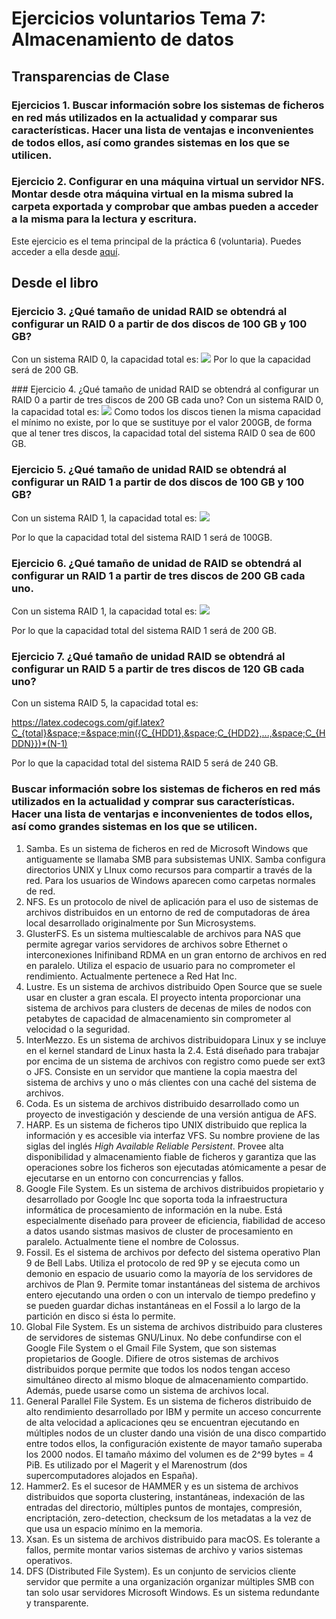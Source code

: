 # Ejercicios voluntarios Tema 7: Almacenamiento de datos


## Transparencias de Clase


### Ejercicios 1. Buscar información sobre los sistemas de ficheros en red más utilizados en la actualidad y comparar sus características. Hacer una lista de ventajas e inconvenientes de todos ellos, así como grandes sistemas en los que se utilicen.


### Ejercicio 2. Configurar en una máquina virtual un servidor NFS. Montar desde otra máquina virtual en la misma subred la carpeta exportada y comprobar que ambas pueden a acceder a la misma para la lectura y escritura.
Este ejercicio es el tema principal de la práctica 6 (voluntaria).
Puedes acceder a ella desde [aquí](https://github.com/pepitoenpeligro/SWAP/tree/master/practicas/p6).



## Desde el libro


### Ejercicio 3. ¿Qué tamaño de unidad RAID se obtendrá al configurar un RAID 0  a partir de dos discos de 100 GB y 100 GB?

Con un sistema RAID 0, la capacidad total es:
![](https://latex.codecogs.com/gif.latex?C_{total}&space;=&space;min({C_{HDD1},&space;C_{HDD2},...,&space;C_{HDDN}})*N)
Por lo que la capacidad será de 200 GB.



### Ejercicio 4. ¿Qué tamaño de unidad RAID se obtendrá al configurar un RAID 0 a partir de tres discos de 200 GB cada uno?
Con un sistema RAID 0, la capacidad total es:
![](https://latex.codecogs.com/gif.latex?C_{total}&space;=&space;min({C_{HDD1},&space;C_{HDD2},...,&space;C_{HDDN}})*N)
Como todos los discos tienen la misma capacidad el mínimo no existe, por lo que se sustituye por el valor 200GB, de forma que al tener tres discos, la capacidad total del sistema RAID 0 sea de 600 GB.


### Ejercicio 5. ¿Qué tamaño de unidad RAID se obtendrá al configurar un RAID 1 a partir de dos discos de 100 GB y 100 GB?

Con un sistema RAID 1, la capacidad total es:
![](https://latex.codecogs.com/gif.latex?C_{total}&space;=&space;min({C_{HDD1},&space;C_{HDD2},...,&space;C_{HDDN}}))

Por lo que la capacidad total del sistema RAID 1 será de 100GB.



### Ejercicio 6. ¿Qué tamaño de unidad de RAID se obtendrá al configurar un RAID 1 a partir de tres discos de 200 GB cada uno.

Con un sistema RAID 1, la capacidad total es:
![](https://latex.codecogs.com/gif.latex?C_{total}&space;=&space;min({C_{HDD1},&space;C_{HDD2},...,&space;C_{HDDN}}))

Por lo que la capacidad total del sistema RAID 1 será de 200 GB.


### Ejercicio 7. ¿Qué tamaño de unidad RAID se obtendrá al configurar un RAID 5 a partir de tres discos de 120 GB cada uno?

Con un sistema RAID 5, la capacidad total es:

https://latex.codecogs.com/gif.latex?C_{total}&space;=&space;min({C_{HDD1},&space;C_{HDD2},...,&space;C_{HDDN}})*(N-1)

Por lo que la capacidad total del sistema RAID 5 será de 240 GB.


### Buscar información sobre los sistemas de ficheros en red más utilizados en la actualidad y comprar sus características. Hacer una lista de ventarjas e inconvenientes de todos ellos, así como grandes sistemas en los que se utilicen.

1. Samba. Es un sistema de ficheros en red de Microsoft Windows que antiguamente se llamaba SMB para subsistemas UNIX. Samba configura directorios UNIX y LInux como recursos para compartir a través de la red. Para los usuarios de Windows aparecen como carpetas normales de red.
2. NFS. Es un protocolo de nivel de aplicación para el uso de sistemas de archivos distribuidos en un entorno de red de computadoras de área local desarrollado originalmente por Sun Microsystems.
3. GlusterFS. Es un sistema multiescalable de archivos para NAS que permite agregar varios servidores de archivos sobre Ethernet o interconexiones Inifiniband RDMA en un gran entorno de archivos en red en paralelo. Utiliza el espacio de usuario para no comprometer el rendimiento. Actualmente pertenece a Red Hat Inc.
4. Lustre. Es un sistema de archivos distribuido Open Source que se suele usar en cluster a gran escala. El proyecto intenta proporcionar una sistema de archivos para clusters de decenas de miles de nodos con petabytes de capacidad de almacenamiento sin comprometer al velocidad o la seguridad.
5. InterMezzo. Es un sistema de archivos distribuidopara Linux y se incluye en el kernel standard de Linux hasta la 2.4. Está diseñado para trabajar por encima de un sistema de archivos con registro como puede ser ext3 o JFS. Consiste en un servidor que mantiene la copia maestra del sistema de archivs y uno o más clientes con una caché del sistema de archivos.
6. Coda. Es un sistema de archivos distribuido desarrollado como un proyecto de investigación y desciende de una versión antigua de AFS. 
7. HARP. Es un sistema de ficheros tipo UNIX distribuido que replica la información y es accesible via interfaz VFS. Su nombre proviene de las siglas del inglés *High Available Reliable Persistent*. Provee alta disponibilidad y almacenamiento fiable de ficheros y garantiza que las operaciones sobre los ficheros son ejecutadas atómicamente a pesar de ejecutarse en un entorno con concurrencias y fallos.
8. Google File System. Es un sistema de archivos distribuidos propietario y desarrollado por Google Inc que soporta toda la infraestructura informática de procesamiento de información en la nube. Está especialmente diseñado para proveer de eficiencia, fiabilidad de acceso a datos usando sistmas masivos de cluster de procesamiento en paralelo. Actualmente tiene el nombre de Colossus.
9. Fossil. Es el sistema de archivos por defecto del sistema operativo Plan 9 de Bell Labs. Utiliza el protocolo de red 9P y se ejecuta como un demonio en espacio de usuario como la mayoría de los servidores de archivos de Plan 9. Permite tomar instantáneas del sistema de archivos entero ejecutando una orden o con un intervalo de tiempo predefino y se pueden guardar dichas instantáneas en el Fossil a lo largo de la partición en disco si ésta lo permite.
10. Global File System. Es un sistema de archivos distribuido para clusteres de servidores de sistemas GNU/Linux. No debe confundirse con el Google File System o el Gmail File System, que son sistemas propietarios de Google. Difiere de otros sistemas de archivos distribuidos porque permite que todos los nodos tengan acceso simultáneo directo al mismo bloque de almacenamiento compartido. Además, puede usarse como un sistema de archivos local.
11. General Parallel File System. Es un sistema de ficheros distribuido de alto rendimiento desarrollado por IBM y permite un acceso concurrente de alta velocidad a aplicaciones qeu se encuentran ejecutando en múltiples nodos de un cluster dando una visión de una disco compartido entre todos ellos, la configuración existente de mayor tamaño superaba los 2000 nodos. El tamaño máximo del volumen es de 2^99 bytes = 4 PiB. Es utilizado por el Magerit y el Marenostrum (dos supercomputadores alojados en España).
12. Hammer2. Es el sucesor de HAMMER y es un sistema de archivos distribuidos que soporta clustering, instantáneas, indexación de las entradas del directorio, múltiples puntos de montajes, compresión, encriptación, zero-detection, checksum de los metadatas a la vez de que usa un espacio mínimo en la memoria.
13. Xsan. Es un sistema de archivos distribuido para macOS. Es tolerante a fallos, permite montar varios sistemas de archivo y varios sistemas operativos.
14. DFS (Distributed File System). Es un conjunto de servicios cliente servidor que permite a una organización organizar múltiples SMB con tan solo usar servidores Microsoft Windows. Es un sistema redundante y transparente.